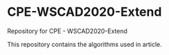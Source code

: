# CPE-WSCAD2020-Extend
Repository for CPE - WSCAD2020-Extend

This repository contains the algorithms used in article.
